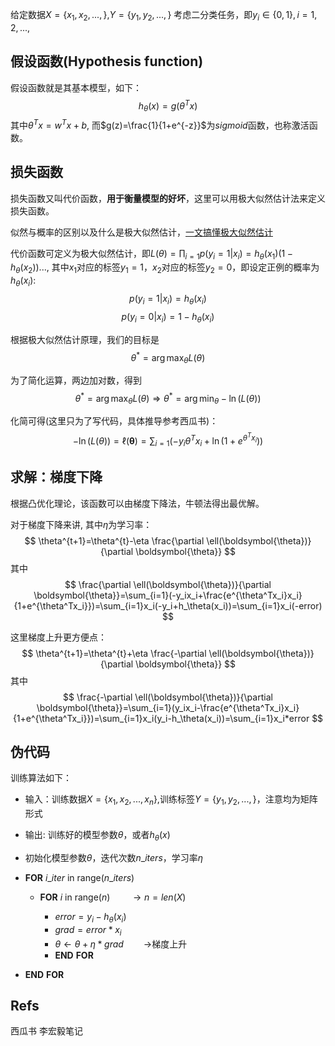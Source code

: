 给定数据$X=\{x_1,x_2,...,\}$,$Y=\{y_1,y_2,...,\}$
考虑二分类任务，即$y_i\in{\{0,1\}},i=1,2,...$, 

## 假设函数(Hypothesis function)
假设函数就是其基本模型，如下：
$$
h_{\theta}(x)=g(\theta^{T}x)
$$
其中$\theta^{T}x=w^Tx+b$, 而$g(z)=\frac{1}{1+e^{-z}}$为$sigmoid$函数，也称激活函数。

## 损失函数

损失函数又叫代价函数，**用于衡量模型的好坏**，这里可以用极大似然估计法来定义损失函数。

似然与概率的区别以及什么是极大似然估计，[一文搞懂极大似然估计](https://zhuanlan.zhihu.com/p/26614750)

代价函数可定义为极大似然估计，即$L(\theta)=\prod_{i=1}p(y_i=1|x_i)=h_\theta(x_1)(1-h_\theta(x_2))...$,
其中$x_1$对应的标签$y_1=1$，$x_2$对应的标签$y_2=0$，即设定正例的概率为$h_\theta(x_i)$:
$$
p(y_i=1|x_i)=h_\theta(x_i)
$$
$$
p(y_i=0|x_i)=1-h_\theta(x_i)
$$

根据极大似然估计原理，我们的目标是
$$
\theta^* = \arg \max _{\theta} L(\theta)
$$

为了简化运算，两边加对数，得到
$$
\theta^* = \arg \max _{\theta} L(\theta) \Rightarrow \theta^* = \arg \min _{\theta} -\ln(L(\theta))
$$

化简可得(这里只为了写代码，具体推导参考西瓜书)：
$$
-\ln(L(\theta))=\ell(\boldsymbol{\theta})=\sum_{i=1}(-y_i\theta^Tx_i+\ln(1+e^{\theta^Tx_i}))
$$
## 求解：梯度下降
根据凸优化理论，该函数可以由梯度下降法，牛顿法得出最优解。

对于梯度下降来讲, 其中$\eta$为学习率：
$$
\theta^{t+1}=\theta^{t}-\eta \frac{\partial \ell(\boldsymbol{\theta})}{\partial \boldsymbol{\theta}}
$$
其中
$$
\frac{\partial \ell(\boldsymbol{\theta})}{\partial \boldsymbol{\theta}}=\sum_{i=1}(-y_ix_i+\frac{e^{\theta^Tx_i}x_i}{1+e^{\theta^Tx_i}})=\sum_{i=1}x_i(-y_i+h_\theta(x_i))=\sum_{i=1}x_i(-error)
$$

这里梯度上升更方便点：
$$
\theta^{t+1}=\theta^{t}+\eta \frac{-\partial \ell(\boldsymbol{\theta})}{\partial \boldsymbol{\theta}}
$$
其中
$$
\frac{-\partial \ell(\boldsymbol{\theta})}{\partial \boldsymbol{\theta}}=\sum_{i=1}(y_ix_i-\frac{e^{\theta^Tx_i}x_i}{1+e^{\theta^Tx_i}})=\sum_{i=1}x_i(y_i-h_\theta(x_i))=\sum_{i=1}x_i*error
$$

## 伪代码

训练算法如下：

* 输入：训练数据$X=\{x_1,x_2,...,x_n\}$,训练标签$Y=\{y_1,y_2,...,\}$，注意均为矩阵形式

* 输出: 训练好的模型参数$\theta$，或者$h_{\theta}(x)$

* 初始化模型参数$\theta$，迭代次数$n\_iters$，学习率$\eta$

* $\mathbf{FOR} \  i\_iter \  \mathrm{in \ range}(n\_iters)$

  * $\mathbf{FOR} \  i \  \mathrm{in \ range}(n)$     &emsp;&emsp;$\rightarrow n=len(X)$

    * $error=y_i-h_{\theta}(x_i)$
    * $grad=error*x_i$
    * $\theta \leftarrow \theta + \eta*grad$          &emsp;&emsp;$\rightarrow$梯度上升
    * $\mathbf{END \ FOR}$
  
* $\mathbf{END \ FOR}$
  

## Refs

西瓜书
李宏毅笔记